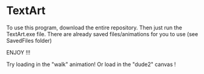 # TextArt

To use this program, download the entire repository. Then just run the TextArt.exe file. There are already saved files/animations for you to use (see SavedFiles folder)

ENJOY !!!

Try loading in the "walk" animation! Or load in the "dude2" canvas !
